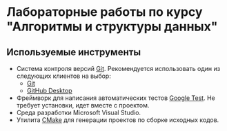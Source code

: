 # Лабораторные работы по курсу "Алгоритмы и структуры данных"

## Используемые инструменты

  - Система контроля версий [Git]. Рекомендуется использовать один из следующих клиентов на выбор:
    - [Git](https://git-scm.com/downloads)
    - [GitHub Desktop](https://desktop.github.com)
  - Фреймворк для написания автоматических тестов [Google Test][gtest]. Не    требует установки, идет вместе с проектом.
  - Среда разработки Microsoft Visual Studio.
  - Утилита [CMake] для генерации проектов по сборке исходных кодов.

<!-- LINKS -->
[CMake]:http://www.cmake.org
[Git]:https://git-scm.com/downloads
[gtest]: https://github.com/google/googletest
